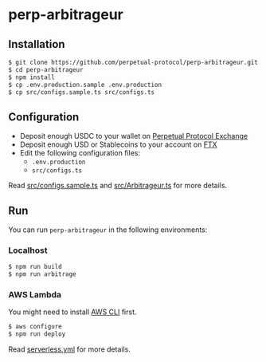 # perp-arbitrageur

## Installation

```bash
$ git clone https://github.com/perpetual-protocol/perp-arbitrageur.git
$ cd perp-arbitrageur
$ npm install
$ cp .env.production.sample .env.production
$ cp src/configs.sample.ts src/configs.ts
```

## Configuration

- Deposit enough USDC to your wallet on [Perpetual Protocol Exchange](https://perp.exchange/)
- Deposit enough USD or Stablecoins to your account on [FTX](https://ftx.com/)
- Edit the following configuration files:
    - `.env.production`
    - `src/configs.ts`

Read [src/configs.sample.ts](https://github.com/perpetual-protocol/perp-arbitrageur/blob/main/src/configs.sample.ts) and [src/Arbitrageur.ts](https://github.com/perpetual-protocol/perp-arbitrageur/blob/main/src/Arbitrageur.ts) for more details.

## Run

You can run `perp-arbitrageur` in the following environments:

### Localhost

```bash
$ npm run build
$ npm run arbitrage
```

### AWS Lambda

You might need to install [AWS CLI](https://aws.amazon.com/cli/) first.

```bash
$ aws configure
$ npm run deploy
```

Read [serverless.yml](https://github.com/perpetual-protocol/perp-arbitrageur/blob/main/serverless.yml) for more details.
